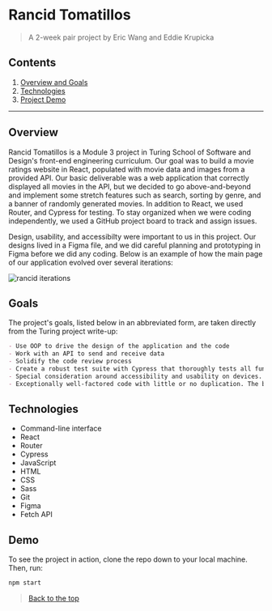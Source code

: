 # Rancid Tomatillos

> A 2-week pair project by Eric Wang and Eddie Krupicka

## Contents
1. [Overview and Goals](#overview)
1. [Technologies](#technologies)
1. [Project Demo](#Demo)
---

## Overview

Rancid Tomatillos is a Module 3 project in Turing School of Software and Design's front-end engineering curriculum. Our goal was to build a movie ratings website in React, populated with movie data and images from a provided API. Our basic deliverable was a web application that correctly displayed all movies in the API, but we decided to go above-and-beyond and implement some stretch features such as search, sorting by genre, and a banner of randomly generated movies. In addition to React, we used Router, and Cypress for testing. To stay organized when we were coding independently, we used a GitHub project board to track and assign issues.

Design, usability, and accessibilty were important to us in this project. Our designs lived in a Figma file, and we did careful planning and prototyping in Figma before we did any coding. Below is an example of how the main page of our application evolved over several iterations:

![rancid iterations](https://user-images.githubusercontent.com/87143658/145927726-e13b4633-98ed-4ca0-8d50-844e0c826ba4.png)

## Goals

The project's goals, listed below in an abbreviated form, are taken directly from the Turing project write-up:

``` Markdown
- Use OOP to drive the design of the application and the code
- Work with an API to send and receive data
- Solidify the code review process
- Create a robust test suite with Cypress that thoroughly tests all functionality of a client-side application
- Special consideration around accessibility and usability on devices. Lighthouse accessibility audit is at a 100%
- Exceptionally well-factored code with little or no duplication. The business-logic code driving functionality is cleanly separated from rendering, view-related code. Excellent usage of fetch and updates DOM based on results of network requests. Handles all scenarios for error handling.
```

## Technologies

  - Command-line interface
  - React
  - Router
  - Cypress
  - JavaScript
  - HTML
  - CSS
  - Sass
  - Git
  - Figma
  - Fetch API

## Demo

To see the project in action, clone the repo down to your local machine. Then, run:

```bash
npm start
```

 > [Back to the top](#Rancid-Tomatillos)

